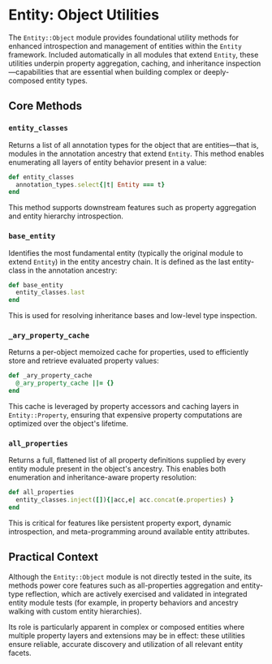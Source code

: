 # Entity: Object Utilities

The `Entity::Object` module provides foundational utility methods for enhanced introspection and management of entities within the `Entity` framework. Included automatically in all modules that extend `Entity`, these utilities underpin property aggregation, caching, and inheritance inspection—capabilities that are essential when building complex or deeply-composed entity types.

## Core Methods

### `entity_classes`

Returns a list of all annotation types for the object that are entities—that is, modules in the annotation ancestry that extend `Entity`. This method enables enumerating all layers of entity behavior present in a value:

```ruby
def entity_classes
  annotation_types.select{|t| Entity === t}
end
```

This method supports downstream features such as property aggregation and entity hierarchy introspection.

### `base_entity`

Identifies the most fundamental entity (typically the original module to extend `Entity`) in the entity ancestry chain. It is defined as the last entity-class in the annotation ancestry:

```ruby
def base_entity
  entity_classes.last
end
```

This is used for resolving inheritance bases and low-level type inspection.

### `_ary_property_cache`

Returns a per-object memoized cache for properties, used to efficiently store and retrieve evaluated property values:

```ruby
def _ary_property_cache
  @_ary_property_cache ||= {}
end
```

This cache is leveraged by property accessors and caching layers in `Entity::Property`, ensuring that expensive property computations are optimized over the object's lifetime.

### `all_properties`

Returns a full, flattened list of all property definitions supplied by every entity module present in the object's ancestry. This enables both enumeration and inheritance-aware property resolution:

```ruby
def all_properties
  entity_classes.inject([]){|acc,e| acc.concat(e.properties) }
end
```

This is critical for features like persistent property export, dynamic introspection, and meta-programming around available entity attributes.

## Practical Context

Although the `Entity::Object` module is not directly tested in the suite, its methods power core features such as all-properties aggregation and entity-type reflection, which are actively exercised and validated in integrated entity module tests (for example, in property behaviors and ancestry walking with custom entity hierarchies).

Its role is particularly apparent in complex or composed entities where multiple property layers and extensions may be in effect: these utilities ensure reliable, accurate discovery and utilization of all relevant entity facets.